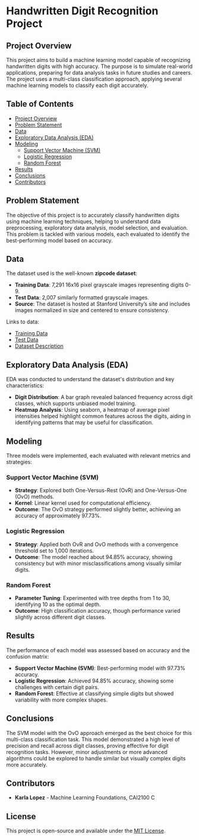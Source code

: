 # Handwritten Digit Recognition Project

## Project Overview

This project aims to build a machine learning model capable of recognizing handwritten digits with high accuracy. The purpose is to simulate real-world applications, preparing for data analysis tasks in future studies and careers. The project uses a multi-class classification approach, applying several machine learning models to classify each digit accurately.

## Table of Contents
- [Project Overview](#project-overview)
- [Problem Statement](#problem-statement)
- [Data](#data)
- [Exploratory Data Analysis (EDA)](#exploratory-data-analysis-eda)
- [Modeling](#modeling)
  - [Support Vector Machine (SVM)](#support-vector-machine-svm)
  - [Logistic Regression](#logistic-regression)
  - [Random Forest](#random-forest)
- [Results](#results)
- [Conclusions](#conclusions)
- [Contributors](#contributors)

## Problem Statement

The objective of this project is to accurately classify handwritten digits using machine learning techniques, helping to understand data preprocessing, exploratory data analysis, model selection, and evaluation. This problem is tackled with various models, each evaluated to identify the best-performing model based on accuracy.

## Data

The dataset used is the well-known **zipcode dataset**:
- **Training Data**: 7,291 16x16 pixel grayscale images representing digits 0-9.
- **Test Data**: 2,007 similarly formatted grayscale images.
- **Source**: The dataset is hosted at Stanford University’s site and includes images normalized in size and centered to ensure consistency.

Links to data:
- [Training Data](https://hastie.su.domains/ElemStatLearn/datasets/zip.train.gz)
- [Test Data](https://hastie.su.domains/ElemStatLearn/datasets/zip.test.gz)
- [Dataset Description](https://hastie.su.domains/ElemStatLearn/datasets/zip.info.txt)

## Exploratory Data Analysis (EDA)

EDA was conducted to understand the dataset's distribution and key characteristics:
- **Digit Distribution**: A bar graph revealed balanced frequency across digit classes, which supports unbiased model training.
- **Heatmap Analysis**: Using seaborn, a heatmap of average pixel intensities helped highlight common features across the digits, aiding in identifying patterns that may be useful for classification.

## Modeling

Three models were implemented, each evaluated with relevant metrics and strategies:

### Support Vector Machine (SVM)
- **Strategy**: Explored both One-Versus-Rest (OvR) and One-Versus-One (OvO) methods.
- **Kernel**: Linear kernel used for computational efficiency.
- **Outcome**: The OvO strategy performed slightly better, achieving an accuracy of approximately 97.73%.

### Logistic Regression
- **Strategy**: Applied both OvR and OvO methods with a convergence threshold set to 1,000 iterations.
- **Outcome**: The model reached about 94.85% accuracy, showing consistency but with minor misclassifications among visually similar digits.

### Random Forest
- **Parameter Tuning**: Experimented with tree depths from 1 to 30, identifying 10 as the optimal depth.
- **Outcome**: High classification accuracy, though performance varied slightly across different digit classes.

## Results

The performance of each model was assessed based on accuracy and the confusion matrix:
- **Support Vector Machine (SVM)**: Best-performing model with 97.73% accuracy.
- **Logistic Regression**: Achieved 94.85% accuracy, showing some challenges with certain digit pairs.
- **Random Forest**: Effective at classifying simple digits but showed variability with more complex shapes.

## Conclusions

The SVM model with the OvO approach emerged as the best choice for this multi-class classification task. This model demonstrated a high level of precision and recall across digit classes, proving effective for digit recognition tasks. However, minor adjustments or more advanced algorithms could be explored to handle similar but visually complex digits more accurately.

## Contributors

- **Karla Lopez** - Machine Learning Foundations, CAI2100 C

## License

This project is open-source and available under the [MIT License](LICENSE).
